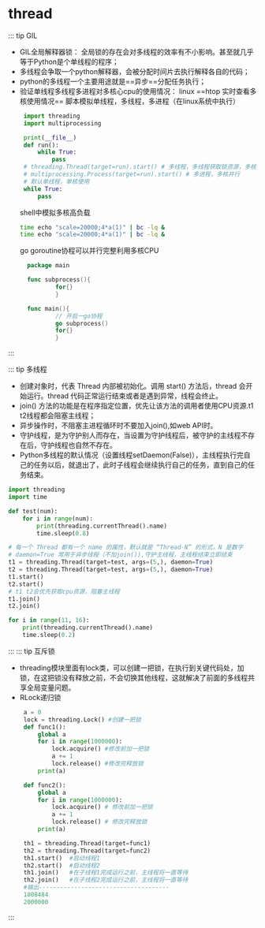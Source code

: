 # thread

::: tip GIL
- GIL全局解释器锁： 全局锁的存在会对多线程的效率有不小影响。甚至就几乎等于Python是个单线程的程序； 
- 多线程会争取一个python解释器，会被分配时间片去执行解释各自的代码；
- python的多线程一个主要用途就是==异步==分配任务执行；
- 验证单线程多线程多进程对多核心cpu的使用情况：
    linux ==htop 实时查看多核使用情况==
    脚本模拟单线程，多线程，多进程（在linux系统中执行）
   ```python
    import threading
    import multiprocessing

    print(__file__)
    def run():
        while True:
            pass
    # threading.Thread(target=run).start() # 多线程，多线程获取锁资源，多核不能并行处理
    # multiprocessing.Process(target=run).start() # 多进程，多核并行
    # 默认单线程，单核使用
    while True:
        pass
   ```
   shell中模拟多核高负载
   ```bash
   time echo "scale=20000;4*a(1)" | bc -lq &
   time echo "scale=20000;4*a(1)" | bc -lq &
   ```
   go goroutine协程可以并行完整利用多核CPU
  ```go
    package main

    func subprocess(){
            for{}
            }

    func main(){
            // 开启一go协程
            go subprocess()
            for{}
            }
  ```
  
:::

::: tip 多线程
- 创建对象时，代表 Thread 内部被初始化。调用 start() 方法后，thread 会开始运行。thread 代码正常运行结束或者是遇到异常，线程会终止。
- join() 方法的功能是在程序指定位置，优先让该方法的调用者使用CPU资源.t1 t2线程都会阻塞主线程；
- 异步操作时，不阻塞主进程循环时不要加入join(),如web API时。
- 守护线程，是为守护别人而存在，当设置为守护线程后，被守护的主线程不存在后，守护线程也自然不存在。
- Python多线程的默认情况（设置线程setDaemon(False)），主线程执行完自己的任务以后，就退出了，此时子线程会继续执行自己的任务，直到自己的任务结束。
```python
import threading
import time

def test(num):
    for i in range(num):
        print(threading.currentThread().name)
        time.sleep(0.8)

# 每一个 Thread 都有一个 name 的属性，默认就是 “Thread-N” 的形式，N 是数字
# daemon=True 常用于异步线程（不加join()),守护主线程，主线程结束立即结束
t1 = threading.Thread(target=test, args=(5,), daemon=True)
t2 = threading.Thread(target=test, args=(5,), daemon=True)
t1.start()
t2.start()
# t1 t2会优先获取cpu资源，阻塞主线程
t1.join()
t2.join()

for i in range(11, 16):
    print(threading.currentThread().name)
    time.sleep(0.2)
```

:::
::: tip 互斥锁
- threading模块里面有lock类，可以创建一把锁，在执行到关键代码处，加锁，在这把锁没有释放之前，不会切换其他线程，这就解决了前面的多线程共享全局变量问题。
- RLock递归锁
   ```python
    a = 0
    lock = threading.Lock() #创建一把锁
    def func1():
        global a
        for i in range(1000000):
            lock.acquire() #修改前加一把锁
            a += 1
            lock.release() #修改完释放锁
        print(a)

    def func2():
        global a
        for i in range(1000000):
            lock.acquire() # 修改前加一把锁
            a += 1
            lock.release() # 修改完释放锁
        print(a)

    th1 = threading.Thread(target=func1)  
    th2 = threading.Thread(target=func2)  
    th1.start()  #启动线程1
    th2.start()  #启动线程2
    th1.join()   #在子线程1完成运行之前，主线程将一直等待
    th2.join()   #在子线程2完成运行之前，主线程将一直等待
    #输出-------------------------------------
    1808484
    2000000

   ```
   
:::


